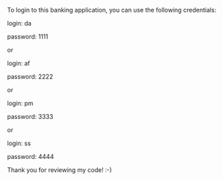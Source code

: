To login to this banking application, you can use the following credentials:

login: da

password: 1111

or

login: af

password: 2222

or

login: pm

password: 3333

or

login: ss

password: 4444


Thank you for reviewing my code! :-)
